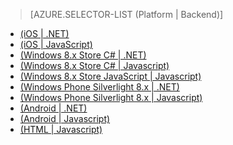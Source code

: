 > [AZURE.SELECTOR-LIST (Platform | Backend)]
- [(iOS | .NET)](../articles/mobile-services-dotnet-backend-ios-call-custom-api.md)
- [(iOS | JavaScript)](../articles/mobile-services-ios-call-custom-api.md)
- [(Windows 8.x Store C# | .NET)](../articles/mobile-services-dotnet-backend-windows-store-dotnet-call-custom-api.md)
- [(Windows 8.x Store C# | Javascript)](../articles/mobile-services-windows-store-dotnet-call-custom-api.md)
- [(Windows 8.x Store JavaScript | Javascript)](../articles/mobile-services-windows-store-javascript-call-custom-api.md)
- [(Windows Phone Silverlight 8.x | .NET)](../articles/mobile-services-dotnet-backend-windows-phone-call-custom-api.md)
- [(Windows Phone Silverlight 8.x | Javascript)](../articles/mobile-services-windows-phone-call-custom-api.md)
- [(Android | .NET)](../articles/mobile-services-dotnet-backend-android-call-custom-api.md)
- [(Android | Javascript)](../articles/mobile-services-android-call-custom-api.md)
- [(HTML | Javascript)](../articles/mobile-services-html-call-custom-api.md)

<!---HONumber=August15_HO6-->